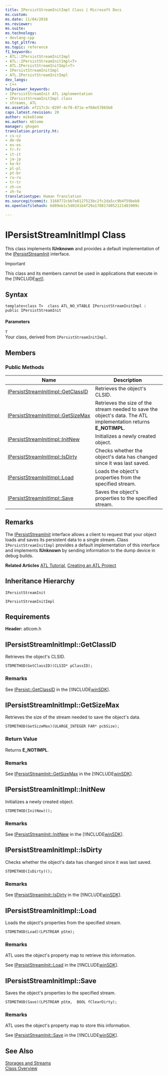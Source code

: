 ```yaml
---
title: IPersistStreamInitImpl Class | Microsoft Docs
ms.custom: 
ms.date: 11/04/2016
ms.reviewer: 
ms.suite: 
ms.technology:
- devlang-cpp
ms.tgt_pltfrm: 
ms.topic: reference
f1_keywords:
- ATL::IPersistStreamInitImpl
- ATL::IPersistStreamInitImpl<T>
- ATL.IPersistStreamInitImpl<T>
- IPersistStreamInitImpl
- ATL.IPersistStreamInitImpl
dev_langs:
- C++
helpviewer_keywords:
- IPersistStreamInit ATL implementation
- IPersistStreamInitImpl class
- streams, ATL
ms.assetid: ef217c3c-020f-4cf8-871e-ef68e57865b8
caps.latest.revision: 20
author: mikeblome
ms.author: mblome
manager: ghogen
translation.priority.ht:
- cs-cz
- de-de
- es-es
- fr-fr
- it-it
- ja-jp
- ko-kr
- pl-pl
- pt-br
- ru-ru
- tr-tr
- zh-cn
- zh-tw
translationtype: Human Translation
ms.sourcegitcommit: 3168772cbb7e8127523bc2fc2da5cc9b4f59beb8
ms.openlocfilehash: 6d89eb1c5d0241b4f29a170817d052121d83909c

---
```

# IPersistStreamInitImpl Class
This class implements **IUnknown** and provides a default implementation of the [IPersistStreamInit](http://msdn.microsoft.com/library/windows/desktop/ms682273) interface.  
  
> [!IMPORTANT]
>  This class and its members cannot be used in applications that execute in the [!INCLUDE[wrt](../../atl/reference/includes/wrt_md.md)].  
  
## Syntax  
  
```
template<class T>  class ATL_NO_VTABLE IPersistStreamInitImpl :  public IPersistStreamInit
```  
  
#### Parameters  
 `T`  
 Your class, derived from `IPersistStreamInitImpl`.  
  
## Members  
  
### Public Methods  
  
|Name|Description|  
|----------|-----------------|  
|[IPersistStreamInitImpl::GetClassID](#ipersiststreaminitimpl__getclassid)|Retrieves the object's CLSID.|  
|[IPersistStreamInitImpl::GetSizeMax](#ipersiststreaminitimpl__getsizemax)|Retrieves the size of the stream needed to save the object's data. The ATL implementation returns **E_NOTIMPL**.|  
|[IPersistStreamInitImpl::InitNew](#ipersiststreaminitimpl__initnew)|Initializes a newly created object.|  
|[IPersistStreamInitImpl::IsDirty](#ipersiststreaminitimpl__isdirty)|Checks whether the object's data has changed since it was last saved.|  
|[IPersistStreamInitImpl::Load](#ipersiststreaminitimpl__load)|Loads the object's properties from the specified stream.|  
|[IPersistStreamInitImpl::Save](#ipersiststreaminitimpl__save)|Saves the object's properties to the specified stream.|  
  
## Remarks  
 The [IPersistStreamInit](http://msdn.microsoft.com/library/windows/desktop/ms682273) interface allows a client to request that your object loads and saves its persistent data to a single stream. Class `IPersistStreamInitImpl` provides a default implementation of this interface and implements **IUnknown** by sending information to the dump device in debug builds.  
  
 **Related Articles** [ATL Tutorial](../../atl/active-template-library-atl-tutorial.md), [Creating an ATL Project](../../atl/reference/creating-an-atl-project.md)  
  
## Inheritance Hierarchy  
 `IPersistStreamInit`  
  
 `IPersistStreamInitImpl`  
  
## Requirements  
 **Header:** atlcom.h  
  
##  <a name="ipersiststreaminitimpl__getclassid"></a>  IPersistStreamInitImpl::GetClassID  
 Retrieves the object's CLSID.  
  
```
STDMETHOD(GetClassID)(CLSID* pClassID);
```  
  
### Remarks  
 See [IPersist::GetClassID](http://msdn.microsoft.com/library/windows/desktop/ms688664) in the [!INCLUDE[winSDK](../../atl/includes/winsdk_md.md)].  
  
##  <a name="ipersiststreaminitimpl__getsizemax"></a>  IPersistStreamInitImpl::GetSizeMax  
 Retrieves the size of the stream needed to save the object's data.  
  
```
STDMETHOD(GetSizeMax)(ULARGE_INTEGER FAR* pcbSize);
```  
  
### Return Value  
 Returns **E_NOTIMPL**.  
  
### Remarks  
 See [IPersistStreamInit::GetSizeMax](http://msdn.microsoft.com/library/windows/desktop/ms687287) in the [!INCLUDE[winSDK](../../atl/includes/winsdk_md.md)].  
  
##  <a name="ipersiststreaminitimpl__initnew"></a>  IPersistStreamInitImpl::InitNew  
 Initializes a newly created object.  
  
```
STDMETHOD(InitNew)();
```  
  
### Remarks  
 See [IPersistStreamInit::InitNew](http://msdn.microsoft.com/library/windows/desktop/ms690234) in the [!INCLUDE[winSDK](../../atl/includes/winsdk_md.md)].  
  
##  <a name="ipersiststreaminitimpl__isdirty"></a>  IPersistStreamInitImpl::IsDirty  
 Checks whether the object's data has changed since it was last saved.  
  
```
STDMETHOD(IsDirty)();
```  
  
### Remarks  
 See [IPersistStreamInit::IsDirty](http://msdn.microsoft.com/library/windows/desktop/ms680092) in the [!INCLUDE[winSDK](../../atl/includes/winsdk_md.md)].  
  
##  <a name="ipersiststreaminitimpl__load"></a>  IPersistStreamInitImpl::Load  
 Loads the object's properties from the specified stream.  
  
```
STDMETHOD(Load)(LPSTREAM pStm);
```  
  
### Remarks  
 ATL uses the object's property map to retrieve this information.  
  
 See [IPersistStreamInit::Load](http://msdn.microsoft.com/library/windows/desktop/ms680730) in the [!INCLUDE[winSDK](../../atl/includes/winsdk_md.md)].  
  
##  <a name="ipersiststreaminitimpl__save"></a>  IPersistStreamInitImpl::Save  
 Saves the object's properties to the specified stream.  
  
```
STDMETHOD(Save)(LPSTREAM pStm,  BOOL fClearDirty);
```  
  
### Remarks  
 ATL uses the object's property map to store this information.  
  
 See [IPersistStreamInit::Save](http://msdn.microsoft.com/library/windows/desktop/ms694439) in the [!INCLUDE[winSDK](../../atl/includes/winsdk_md.md)].  
  
## See Also  
 [Storages and Streams](http://msdn.microsoft.com/library/windows/desktop/aa380352)   
 [Class Overview](../../atl/atl-class-overview.md)



<!--HONumber=Jan17_HO2-->


